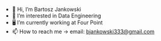 - 👋 Hi, I’m Bartosz Jankowski
- 👀 I’m interested in Data Engineering
- 🖥️ I’m currently working at Four Point
- 📫 How to reach me -> email: bjankowski333@gmail.com

<!---
Jonash55/Jonash55 is a ✨ special ✨ repository because its `README.md` (this file) appears on your GitHub profile.
You can click the Preview link to take a look at your changes.
--->
